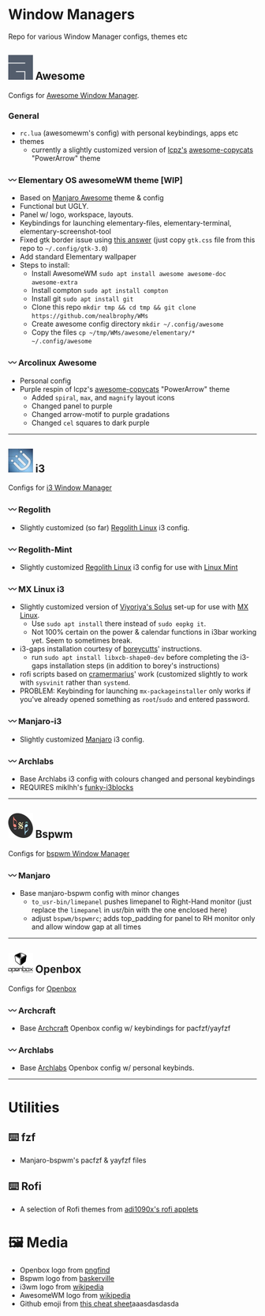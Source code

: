 # Window Managers

Repo for various Window Manager configs, themes etc

## ![AwesomeWM Logo](https://github.com/nealbrophy/WMs/blob/master/media/wm-logos/awesome.png) Awesome

Configs for [Awesome Window Manager](https://awesomewm.org/).

### General

- `rc.lua` (awesomewm's config) with personal keybindings, apps etc
- themes
  - currently a slightly customized version of [lcpz's](https://github.com/lcpz) [awesome-copycats](https://github.com/lcpz/awesome-copycats) "PowerArrow" theme

### :wavy_dash: Elementary OS awesomeWM theme [WIP]

- Based on [Manjaro Awesome](https://manjaro.org/downloads/community/awesome/) theme & config
- Functional but UGLY.
- Panel w/ logo, workspace, layouts.
- Keybindings for launching elementary-files, elementary-terminal, elementary-screenshot-tool
- Fixed gtk border issue using [this answer](https://elementaryos.stackexchange.com/a/24053) (just copy `gtk.css` file from this repo to `~/.config/gtk-3.0`)
- Add standard Elementary wallpaper
- Steps to install:
	- Install AwesomeWM `sudo apt install awesome awesome-doc awesome-extra`
	- Install compton `sudo apt install compton`
	- Install git `sudo apt install git`
	- Clone this repo `mkdir tmp && cd tmp && git clone https://github.com/nealbrophy/WMs`
	- Create awesome config directory `mkdir ~/.config/awesome`
	- Copy the files `cp ~/tmp/WMs/awesome/elementary/* ~/.config/awesome`

### :wavy_dash: Arcolinux Awesome

- Personal config
- Purple respin of lcpz's [awesome-copycats](https://github.com/lcpz/awesome-copycats) "PowerArrow" theme
	- Added `spiral`, `max`, and `magnify` layout icons
	- Changed panel to purple
	- Changed arrow-motif to purple gradations
	- Changed `cel` squares to dark purple

***

## ![i3wm Logo](https://github.com/nealbrophy/WMs/blob/master/media/wm-logos/i3wm.jpg) i3

Configs for [i3 Window Manager](https://i3wm.org/)

### :wavy_dash: Regolith

- Slightly customized (so far) [Regolith Linux](https://regolith-linux.org/) i3 config.

### :wavy_dash: Regolith-Mint

- Slightly customized [Regolith Linux](https://regolith-linux.org/) i3 config for use with [Linux Mint](https://linuxmint.com/)

### :wavy_dash: MX Linux i3

- Slightly customized version of [Viyoriya's Solus](https://viyoriya.github.io/posts/solus-i3wm/) set-up for use with [MX Linux](https://mxlinux.org/).
	- Use `sudo apt install` there instead of `sudo eopkg it`.
	- Not 100% certain on the power & calendar functions in i3bar working yet. Seem to sometimes break.
- i3-gaps installation courtesy of [boreycutts](https://gist.github.com/boreycutts/6417980039760d9d9dac0dd2148d4783)' instructions.
	- run `sudo apt install libxcb-shape0-dev` before completing the i3-gaps installation steps (in addition to borey's instructions)
- rofi scripts based on [cramermarius](https://github.com/cramermarius/rofi-menus)' work (customized slightly to work with `sysvinit` rather than `systemd`.
- PROBLEM: Keybinding for launching `mx-packageinstaller` only works if you've already opened something as `root`/`sudo` and entered password.

### :wavy_dash: Manjaro-i3

- Slightly customized [Manjaro](https://manjaro.org/) i3 config.

### :wavy_dash: Archlabs

- Base Archlabs i3 config with colours changed and personal keybindings
- REQUIRES miklhh's [funky-i3blocks](https://github.com/miklhh/i3blocks-config)

***

## ![Bspwm Logo](https://github.com/nealbrophy/WMs/blob/master/media/wm-logos/bspwm.png) Bspwm

Configs for [bspwm Window Manager](https://github.com/baskerville/bspwm)

### :wavy_dash: Manjaro

- Base manjaro-bspwm config with minor changes
	- `to_usr-bin/limepanel` pushes limepanel to Right-Hand monitor (just replace the `limepanel` in usr/bin with the one enclosed here)
	- adjust `bspwm/bspwmrc`; adds top_padding for panel to RH monitor only and allow window gap at all times


***

## ![Openbox Logo](https://github.com/nealbrophy/WMs/blob/master/media/wm-logos/openbox.png) Openbox

Configs for [Openbox](http://openbox.org/wiki/Main_Page)

### :wavy_dash: Archcraft

- Base [Archcraft](https://archcraft-os.github.io/) Openbox config w/ keybindings for pacfzf/yayfzf

### :wavy_dash: Archlabs

- Base [Archlabs](https://archlabslinux.com/) Openbox config w/ personal keybinds.

***

# Utilities

## :keyboard: fzf

- Manjaro-bspwm's pacfzf & yayfzf files

## :keyboard: Rofi

- A selection of Rofi themes from [adi1090x's rofi applets](https://github.com/adi1090x/rofi)


# :framed_picture: Media

- Openbox logo from [pngfind](https://www.pngfind.com/mpng/bxmmTR_openbox-logo-v2-by-skeletux-openbox-logo-hd/)
- Bspwm logo from [baskerville](https://github.com/baskerville/bspwm/issues/495#issuecomment-221929293)
- i3wm logo from [wikipedia](https://en.wikipedia.org/wiki/I3_(window_manager))
- AwesomeWM logo from [wikipedia](https://commons.wikimedia.org/wiki/File:Awesome_logo.svg)
- Github emoji from [this cheat sheet](https://github.com/ikatyang/emoji-cheat-sheet/blob/master/README.md#computer)aaasdasdasda
